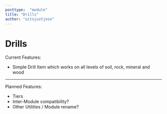 ```yaml
---
posttype:  "module"  
title: "Drills"
author: "oitsjustjose"
---
```

# Drills

Current Features:
* Simple Drill Item which works on all levels of soil, rock, mineral and wood

___

Planned Features:
* Tiers
* Inter-Module compatibility?
* Other Utilities / Module rename?
